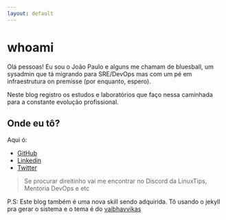 ```yaml
---
layout: default
---
```


# whoami

Olá pessoas! Eu sou o João Paulo e alguns me chamam de bluesball, um sysadmin que tá migrando para SRE/DevOps mas com um pé em infraestrutura on premisse (por enquanto, espero).

Neste blog registro os estudos e laboratórios que faço nessa caminhada para a constante evolução profissional.

## Onde eu tô?

Aqui ó:

* [GitHub](https://github.com/bluesball)
* [Linkedin](https://www.linkedin.com/in/joaopauloscosta/)
* [Twitter](https://twitter.com/Bluesball02)

> Se procurar direitinho vai me encontrar no Discord da LinuxTips, Mentoria DevOps e etc

P.S: Este blog também é uma nova skill sendo adquirida. 
     Tô usando o jekyll pra gerar o sistema e o tema é do [vaibhavvikas](https://github.com/vaibhavvikas/)
